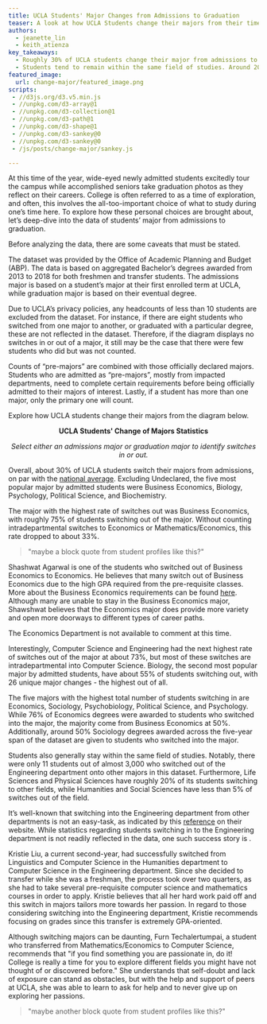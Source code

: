 ```yaml
---
title: UCLA Students' Major Changes from Admissions to Graduation
teaser: A look at how UCLA Students change their majors from their time of admissions to eventual degree, data aggregated from 2013-2018.
authors:
  - jeanette_lin
  - keith_atienza
key_takeaways:
  - Roughly 30% of UCLA students change their major from admissions to graduation, with the highest changes seen among Business Economics, Sociology, Psychobiology, Political Science, and Psychology students. 
  - Students tend to remain within the same field of studies. Around 20% Life Sciences and Physical Sciences students switch to other fields, while less than 5% of Humanities, Engineering, or Social Sciences students switch to others.
featured_image:
  url: change-major/featured_image.png
scripts:
 - //d3js.org/d3.v5.min.js
 - //unpkg.com/d3-array@1
 - //unpkg.com/d3-collection@1
 - //unpkg.com/d3-path@1
 - //unpkg.com/d3-shape@1
 - //unpkg.com/d3-sankey@0
 - //unpkg.com/d3-sankey@0
 - /js/posts/change-major/sankey.js

---
```


At this time of the year, wide-eyed newly admitted students excitedly tour the campus while accomplished seniors take graduation photos as they reflect on their careers. College is often referred to as a time of exploration, and often, this involves the all-too-important choice of what to study during one’s time here. To explore how these personal choices are brought about, let’s deep-dive into the data of students’ major from admissions to graduation.

Before analyzing the data, there are some caveats that must be stated.

The dataset was provided by the Office of Academic Planning and Budget (ABP). The data is based on aggregated Bachelor’s degrees awarded from 2013 to 2018 for both freshmen and transfer students. The admissions major is based on a student’s major at their first enrolled term at UCLA, while graduation major is based on their eventual degree.  

Due to UCLA’s privacy policies, any headcounts of less than 10 students are excluded from the dataset. For instance, if there are eight students who switched from one major to another, or graduated with a particular degree, these are not reflected in the dataset. Therefore, if the diagram displays no switches in or out of a major, it still may be the case that there were few students who did but was not counted.

Counts of “pre-majors” are combined with those officially declared majors. Students who are admitted as “pre-majors”, mostly from impacted departments, need to complete certain requirements before being officially admitted to their majors of interest. Lastly, if a student has more than one major, only the primary one will count.

Explore how UCLA students change their majors from the diagram below. 

<p style="text-align: center; font-weight:bold">UCLA Students' Change of Majors Statistics</p>
<p style="text-align: center; font-style:italic">Select either an admissions major or graduation major to identify switches in or out.</p>


<div class="dropdown"></div>
<div class="dropdown2"></div>
<div id="chart"></div>
<div id="label"></div>

Overall, about 30% of UCLA students switch their majors from admissions, on par with the [national average](https://nces.ed.gov/pubs2018/2018434.pdf). Excluding Undeclared, the five most popular major by admitted students were Business Economics, Biology, Psychology, Political Science, and Biochemistry. 

The major with the highest rate of switches out was Business Economics, with roughly 75% of students switching out of the major. Without counting intradepartmental switches to Economics or Mathematics/Economics, this rate dropped to about 33%. 

> \"maybe a block quote from student profiles like this?\"

Shashwat Agarwal is one of the students who switched out of Business Economics to Economics. He believes that many switch out of Business Economics due to the high GPA required from the pre-requisite classes.  More about the Business Economics requirements can be found [here](https://economics.ucla.edu/undergraduate/current-students/majors-and-minors/business-economics-b/). Although many are unable to stay in the Business Economics major, Shawshwat believes that the Economics major does provide more variety and open more doorways to different types of career paths. 

The Economics Department is not available to comment at this time. 

Interestingly, Computer Science and Engineering had the next highest rate of switches out of the major at about 73%, but most of these switches are intradepartmental into Computer Science. Biology, the second most popular major by admitted students, have about 55% of students switching out, with 26 unique major changes - the highest out of all.

The five majors with the highest total number of students switching in are Economics, Sociology, Psychobiology, Political Science, and Psychology. While 76% of Economics degrees were awarded to students who switched into the major, the majority come from Business Economics at 50%. Additionally, around 50% Sociology degrees awarded across the five-year span of the dataset are given to students who switched into the major.

Students also generally stay within the same field of studies. Notably, there were only 11 students out of almost 3,000 who switched out of the Engineering department onto other majors in this dataset. Furthermore, Life Sciences and Physical Sciences have roughly 20% of its students switching to other fields, while Humanities and Social Sciences have less than 5% of switches out of the field.

It’s well-known that switching into the Engineering department from other departments is not an easy-task, as indicated by this [reference](https://www.seasoasa.ucla.edu/ls-to-engineering/) on their website. While statistics regarding students switching in to the Engineering department is not readily reflected in the data, one such success story is .

Kristie Liu, a current second-year, had successfully switched from Linguistics and Computer Science in the Humanities department to Computer Science in the Engineering department. Since she decided to transfer while she was a freshman, the process took over two quarters, as she had to take several pre-requisite computer science and mathematics courses in order to apply. Kristie believes that all her hard work paid off and this switch in majors tailors more towards her passion. In regard to those considering switching into the Engineering department, Kristie recommends focusing on grades since this transfer is extremely GPA-oriented.  

Although switching majors can be daunting, Furn Techalertumpai, a student who transferred from Mathematics/Economics to Computer Science, recommends that "if you find something you are passionate in, do it! College is really a time for you to explore different fields you might have not thought of or discovered before." She understands that self-doubt and lack of exposure can stand as obstacles, but with the help and support of peers at UCLA, she was able to learn to ask for help and to never give up on exploring her passions.

> \"maybe another block quote from student profiles like this?\"
